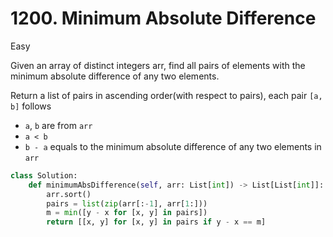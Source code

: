 # 1200. Minimum Absolute Difference

Easy

Given an array of distinct integers arr, find all pairs of elements with the
minimum absolute difference of any two elements.

Return a list of pairs in ascending order(with respect to pairs), each pair
`[a, b]` follows

- `a`, `b` are from `arr`
- `a < b`
- `b - a` equals to the minimum absolute difference of any two elements in `arr`

```python
class Solution:
    def minimumAbsDifference(self, arr: List[int]) -> List[List[int]]:
        arr.sort()
        pairs = list(zip(arr[:-1], arr[1:]))
        m = min([y - x for [x, y] in pairs])
        return [[x, y] for [x, y] in pairs if y - x == m]
```
